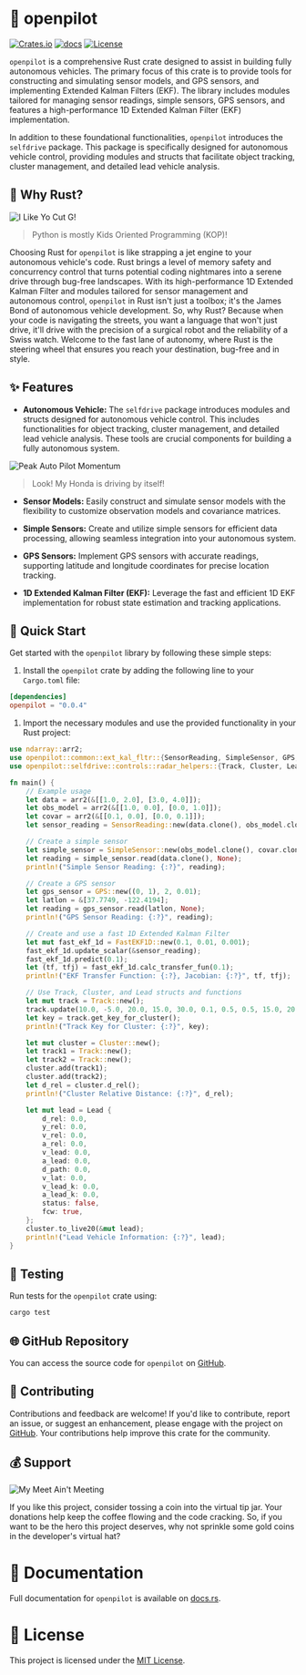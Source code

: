 # 🚗 openpilot

[![Crates.io](https://img.shields.io/crates/v/openpilot.svg)](https://crates.io/crates/openpilot)
[![docs](https://docs.rs/openpilot/badge.svg)](https://docs.rs/openpilot/)
[![License](https://img.shields.io/badge/license-MIT-blue.svg)](LICENSE)

`openpilot` is a comprehensive Rust crate designed to assist in building fully autonomous vehicles. The primary focus of this crate is to provide tools for constructing and simulating sensor models, and GPS sensors, and implementing Extended Kalman Filters (EKF). The library includes modules tailored for managing sensor readings, simple sensors, GPS sensors, and features a high-performance 1D Extended Kalman Filter (EKF) implementation.

In addition to these foundational functionalities, `openpilot` introduces the `selfdrive` package. This package is specifically designed for autonomous vehicle control, providing modules and structs that facilitate object tracking, cluster management, and detailed lead vehicle analysis.

## 🦀 Why Rust?

![I Like Yo Cut G!](https://github.com/wiseaidev/openpilot/assets/62179149/cc8c8ff4-94cb-4fa5-aab1-8cd43c3f1791)

> Python is mostly Kids Oriented Programming (KOP)!

Choosing Rust for `openpilot` is like strapping a jet engine to your autonomous vehicle's code. Rust brings a level of memory safety and concurrency control that turns potential coding nightmares into a serene drive through bug-free landscapes. With its high-performance 1D Extended Kalman Filter and modules tailored for sensor management and autonomous control, `openpilot` in Rust isn't just a toolbox; it's the James Bond of autonomous vehicle development. So, why Rust? Because when your code is navigating the streets, you want a language that won't just drive, it'll drive with the precision of a surgical robot and the reliability of a Swiss watch. Welcome to the fast lane of autonomy, where Rust is the steering wheel that ensures you reach your destination, bug-free and in style.

## ✨ Features

- **Autonomous Vehicle:** The `selfdrive` package introduces modules and structs designed for autonomous vehicle control. This includes functionalities for object tracking, cluster management, and detailed lead vehicle analysis. These tools are crucial components for building a fully autonomous system.

![Peak Auto Pilot Momentum](https://github.com/wiseaidev/openpilot/assets/62179149/26b04782-ea3d-4bd6-981e-642818810cc9)

> Look! My Honda is driving by itself!

- **Sensor Models:** Easily construct and simulate sensor models with the flexibility to customize observation models and covariance matrices.

- **Simple Sensors:** Create and utilize simple sensors for efficient data processing, allowing seamless integration into your autonomous system.

- **GPS Sensors:** Implement GPS sensors with accurate readings, supporting latitude and longitude coordinates for precise location tracking.

- **1D Extended Kalman Filter (EKF):** Leverage the fast and efficient 1D EKF implementation for robust state estimation and tracking applications.

## 🚀 Quick Start

Get started with the `openpilot` library by following these simple steps:

1. Install the `openpilot` crate by adding the following line to your `Cargo.toml` file:

```toml
[dependencies]
openpilot = "0.0.4"
```

1. Import the necessary modules and use the provided functionality in your Rust project:

```rust
use ndarray::arr2;
use openpilot::common::ext_kal_fltr::{SensorReading, SimpleSensor, GPS, EKF, FastEKF1D};
use openpilot::selfdrive::controls::radar_helpers::{Track, Cluster, Lead};

fn main() {
    // Example usage
    let data = arr2(&[[1.0, 2.0], [3.0, 4.0]]);
    let obs_model = arr2(&[[1.0, 0.0], [0.0, 1.0]]);
    let covar = arr2(&[[0.1, 0.0], [0.0, 0.1]]);
    let sensor_reading = SensorReading::new(data.clone(), obs_model.clone(), covar.clone());

    // Create a simple sensor
    let simple_sensor = SimpleSensor::new(obs_model.clone(), covar.clone(), 2);
    let reading = simple_sensor.read(data.clone(), None);
    println!("Simple Sensor Reading: {:?}", reading);

    // Create a GPS sensor
    let gps_sensor = GPS::new((0, 1), 2, 0.01);
    let latlon = &[37.7749, -122.4194];
    let reading = gps_sensor.read(latlon, None);
    println!("GPS Sensor Reading: {:?}", reading);

    // Create and use a fast 1D Extended Kalman Filter
    let mut fast_ekf_1d = FastEKF1D::new(0.1, 0.01, 0.001);
    fast_ekf_1d.update_scalar(&sensor_reading);
    fast_ekf_1d.predict(0.1);
    let (tf, tfj) = fast_ekf_1d.calc_transfer_fun(0.1);
    println!("EKF Transfer Function: {:?}, Jacobian: {:?}", tf, tfj);

    // Use Track, Cluster, and Lead structs and functions
    let mut track = Track::new();
    track.update(10.0, -5.0, 20.0, 15.0, 30.0, 0.1, 0.5, 0.5, 15.0, 20.0, 10.0);
    let key = track.get_key_for_cluster();
    println!("Track Key for Cluster: {:?}", key);

    let mut cluster = Cluster::new();
    let track1 = Track::new();
    let track2 = Track::new();
    cluster.add(track1);
    cluster.add(track2);
    let d_rel = cluster.d_rel();
    println!("Cluster Relative Distance: {:?}", d_rel);

    let mut lead = Lead {
        d_rel: 0.0,
        y_rel: 0.0,
        v_rel: 0.0,
        a_rel: 0.0,
        v_lead: 0.0,
        a_lead: 0.0,
        d_path: 0.0,
        v_lat: 0.0,
        v_lead_k: 0.0,
        a_lead_k: 0.0,
        status: false,
        fcw: true,
    };
    cluster.to_live20(&mut lead);
    println!("Lead Vehicle Information: {:?}", lead);
}
```

## 🧪 Testing

Run tests for the `openpilot` crate using:

```bash
cargo test
```

## 🌐 GitHub Repository

You can access the source code for `openpilot` on [GitHub](https://github.com/wiseaidev/openpilot).

## 🤝 Contributing

Contributions and feedback are welcome! If you'd like to contribute, report an issue, or suggest an enhancement, please engage with the project on [GitHub](https://github.com/wiseaidev/openpilot). Your contributions help improve this crate for the community.

## 💰 Support 

![My Meet Ain't Meeting](https://github.com/wiseaidev/openpilot/assets/62179149/ddb4966a-3449-4266-8e4a-7bb6914fbe4b)

If you like this project, consider tossing a coin into the virtual tip jar. Your donations help keep the coffee flowing and the code cracking. So, if you want to be the hero this project deserves, why not sprinkle some gold coins in the developer's virtual hat?

# 📘 Documentation

Full documentation for `openpilot` is available on [docs.rs](https://docs.rs/openpilot/).

# 📄 License

This project is licensed under the [MIT License](LICENSE).
